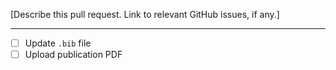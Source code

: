 [Describe this pull request. Link to relevant GitHub issues, if any.]

***

- [ ] Update `.bib` file
- [ ] Upload publication PDF
